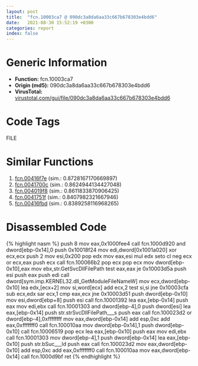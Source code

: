 ```yaml
---
layout: post
title:  "fcn.10003ca7 @ 090dc3a8da6aa33c667b678303e4bdd6"
date:   2021-08-30 15:52:19 +0300
categories: report
index: false
---
```


# Generic Information
- **Function:** fcn.10003ca7
- **Origin (md5):** 090dc3a8da6aa33c667b678303e4bdd6
- **VirusTotal:** [virustotal.com/gui/file/090dc3a8da6aa33c667b678303e4bdd6][virustotal_ref]

# Code Tags
<span class="tag" id="FILE">FILE</span>


# Similar Functions

1. [fcn.00416f7e][similar_1_ref] (sim.: 0.8728167170669897)
2. [fcn.0041700c][similar_2_ref] (sim.: 0.8624944134427048)
3. [fcn.004019f8][similar_3_ref] (sim.: 0.8611833870906425)
4. [fcn.0041751f][similar_4_ref] (sim.: 0.8407982321667946)
5. [fcn.00416fbd][similar_5_ref] (sim.: 0.8389258116968265)


# Disassembled Code

{% highlight nasm %}
push 8
mov eax,0x1000fee4
call fcn.1000d920
and dword[ebp-0x14],0
push 0x10018f24
mov edi,dword[0x1001a020]
xor ecx,ecx
push 2
mov esi,0x200
pop edx
mov eax,esi
mul edx
seto cl
neg ecx
or ecx,eax
push ecx
call fcn.100066b2
pop ecx
pop ecx
mov dword[ebp-0x10],eax
mov ebx,str.GetSvcDllFilePath
test eax,eax
je 0x10003d5a
push esi
push eax
push edi
call dword[sym.imp.KERNEL32.dll_GetModuleFileNameW]
mov ecx,dword[ebp-0x10]
lea edx,[ecx+2]
mov si,word[ecx]
add ecx,2
test si,si
jne 0x10003cfa
sub ecx,edx
sar ecx,1
cmp eax,ecx
jne 0x10003d51
push dword[ebp-0x10]
mov esi,dword[ebp+8]
push esi
call fcn.10001392
lea eax,[ebp-0x14]
push eax
mov edi,ebx
call fcn.10001303
and dword[ebp-4],0
push dword[esi]
lea eax,[ebp-0x14]
push str.strSvcDllFilePath___s
push eax
call fcn.100023d2
or dword[ebp-4],0xffffffff
mov eax,dword[ebp-0x14]
add esp,0xc
add eax,0xfffffff0
call fcn.100010aa
mov dword[ebp-0x14],1
push dword[ebp-0x10]
call fcn.10006519
pop ecx
lea eax,[ebp-0x10]
push eax
mov edi,ebx
call fcn.10001303
mov dword[ebp-4],1
push dword[ebp-0x14]
lea eax,[ebp-0x10]
push str.bSuc___ld
push eax
call fcn.100023d2
mov eax,dword[ebp-0x10]
add esp,0xc
add eax,0xfffffff0
call fcn.100010aa
mov eax,dword[ebp-0x14]
call fcn.1000d9bf
ret
{% endhighlight %}


[similar_1_ref]: /report/fcn.00416f7e@44e1ffcf4e71f4505c09d520fd75f1e4
[similar_2_ref]: /report/fcn.0041700c@44e1ffcf4e71f4505c09d520fd75f1e4
[similar_3_ref]: /report/fcn.004019f8@0aa2d73a5300dff2412388945614b507
[similar_4_ref]: /report/fcn.0041751f@44e1ffcf4e71f4505c09d520fd75f1e4
[similar_5_ref]: /report/fcn.00416fbd@b49682c7791beec133296706671e7cb3
[virustotal_ref]: https://www.virustotal.com/gui/file/090dc3a8da6aa33c667b678303e4bdd6